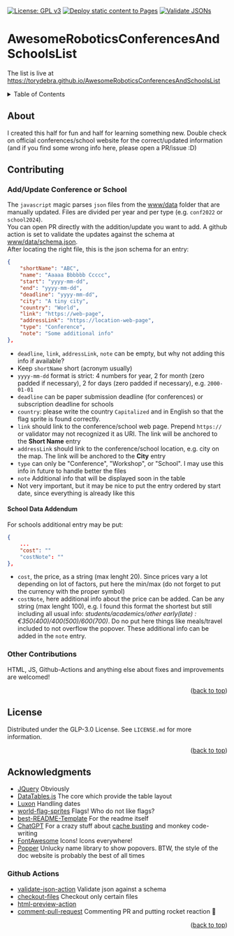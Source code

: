 <a name="readme-top"></a>
[![License: GPL v3](https://img.shields.io/badge/License-GPLv3-blue.svg)](https://www.gnu.org/licenses/gpl-3.0)
[![Deploy static content to Pages](https://github.com/torydebra/AwesomeRoboticsConferencesAndSchoolsList/actions/workflows/static.yml/badge.svg)](https://github.com/torydebra/AwesomeRoboticsConferencesAndSchoolsList/actions/workflows/static.yml)
[![Validate JSONs](https://github.com/torydebra/AwesomeRoboticsConferencesAndSchoolsList/actions/workflows/validateJson.yml/badge.svg)](https://github.com/torydebra/AwesomeRoboticsConferencesAndSchoolsList/actions/workflows/validateJson.yml)

# AwesomeRoboticsConferencesAndSchoolsList

The list is live at https://torydebra.github.io/AwesomeRoboticsConferencesAndSchoolsList

<!-- TABLE OF CONTENTS -->
<details>
  <summary>Table of Contents</summary>
  <ol>
    <li><a href="#about">About</a></li>
    <li><a href="#contributing">Contributing</a></li>
    <li><a href="#license">License</a></li>
    <li><a href="#acknowledgments">Acknowledgments</a></li>
  </ol>
</details>

## About
I created this half for fun and half for learning something new. Double check on official conferences/school website for the correct/updated information (and if you find some wrong info here, please open a PR/issue :D)  

<a name="readme-top"></a>

## Contributing
### Add/Update Conference or School
The `javascript` magic parses `json` files from the [www/data](www/data) folder that are manually updated. Files are divided per year and per type (e.g. `conf2022` or `school2024`).  
You can open PR directly with the addition/update you want to add. A github action is set to validate the updates against the schema at [www/data/schema.json](www/data/schema.json).  
After locating the right file, this is the json schema for an entry:
```json
{
    "shortName": "ABC",
    "name": "Aaaaa Bbbbbb Ccccc",
    "start": "yyyy-mm-dd",
    "end": "yyyy-mm-dd",
    "deadline": "yyyy-mm-dd",
    "city": "A tiny city",
    "country": "World",
    "link": "https://web-page",
    "addressLink": "https://location-web-page",
    "type": "Conference",
    "note": "Some additional info"
},
```

- `deadline`, `link`, `addressLink`, `note` can be empty, but why not adding this info if available?
- Keep `shortName` short (acronym usually)
- `yyyy-mm-dd` format is strict: 4 numbers for year, 2 for month (zero padded if necessary), 2 for days (zero padded if necessary), e.g. `2000-01-01`
- `deadline` can be paper submission deadline (for conferences) or subscription deadline for schools
- `country`: please write the country `Capitalized` and in English so that the flag sprite is found correctly.
- `link` should link to the conference/school web page. Prepend `https://` or validator may not recognized it as URI. The link will be anchored to the __Short Name__ entry
- `addressLink` should link to the conference/school location, e.g. city on the map. The link  will be anchored to the __City__ entry
- `type` can only be "Conference", "Workshop", or "School". I may use this info in future to handle better the files
- `note` Additional info that will be displayed soon in the table
- Not very important, but it may be nice to put the entry ordered by start date, since everything is already like this

#### School Data Addendum
For schools additional entry may be put:
```json
{
    ...
    "cost": ""
    "costNote": ""
},
```

- `cost`, the price, as a string (max lenght 20). Since prices vary a lot depending on lot of factors, put here the min/max (do not forget to put the currency with the proper symbol)
- `costNote`, here additional info about the price can be added. Can be any string (max lenght 100), e.g. I found this format the shortest but still including all usual info: _students/academics/other early(late) : €350(400)/400(500)/600(700)_. Do no put here things like meals/travel included to not overflow the popover. These additional info can be added in the `note` entry.


### Other Contributions
HTML, JS, Github-Actions and anything else about fixes and improvements are welcomed!

<p align="right">(<a href="#readme-top">back to top</a>)</p>

## License

Distributed under the GLP-3.0 License. See `LICENSE.md` for more information.

<p align="right">(<a href="#readme-top">back to top</a>)</p>

## Acknowledgments

* [JQuery](https://jquery.com/) Obviously
* [DataTables.js](https://datatables.net/) The core which provide the table layout
* [Luxon](https://moment.github.io/luxon/) Handling dates
* [world-flag-sprites](https://github.com/lafeber/world-flags-sprite) Flags! Who do not like flags?
* [best-README-Template](https://github.com/othneildrew/Best-README-Template) For the readme itself
* [ChatGPT](https://openai.com/blog/chatgpt) For a crazy stuff about [cache busting](https://github.com/torydebra/AwesomeRoboticsConferencesAndSchoolsList/blob/master/.github/workflows/static.yml#L37-L43) and monkey code-writing
* [FontAwesome](https://fontawesome.com/) Icons! Icons everywhere!
* [Popper](https://popper.js.org/) Unlucky name library to show popovers. BTW, the style of the doc website is probably the best of all times

### Github Actions
* [validate-json-action](https://github.com/OrRosenblatt/validate-json-action) Validate json against a schema
* [checkout-files](https://github.com/Bhacaz/checkout-files) Checkout only certain files
* [html-preview-action](https://github.com/pavi2410/html-preview-action) 
* [comment-pull-request](https://github.com/thollander/actions-comment-pull-request) Commenting PR and putting rocket reaction :rocket:

<p align="right">(<a href="#readme-top">back to top</a>)</p>
